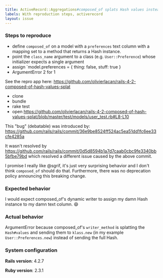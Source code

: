 ```yaml
---
title: ActiveRecord::Aggregations#composed_of splats Hash values instead of assigning Hash
labels: With reproduction steps, activerecord
layout: issue
---
```


### Steps to reproduce
- define `composed_of` on a model with a `preferences` text column with a mapping set to a method that returns a Hash instance.
- point the `class_name` argument to a class (e.g. `User::Preference`) whose initializer expects a single argument
- assign `model.preferences = { thing: false, stuff: true } 
- ArgumentError 2 for 1

See the repro app here: https://github.com/olivierlacan/rails-4-2-composed-of-hash-values-splat
- clone
- bundle
- rake test
- open https://github.com/olivierlacan/rails-4-2-composed-of-hash-values-splat/blob/master/test/models/user_test.rb#L8-L10

This "bug" (debatable) was introduced by: https://github.com/rails/rails/commit/36e9be8524ff524ac5ea51dd1fc6ee33cfe4285a

It wasn't resolved by https://github.com/rails/rails/commit/0d5d8594b1a7d7caab0cbc9fe3340bb5bfbe79bd which resolved a different issue caused by the above commit.

I promise I really like @sgrif, it's just very surprising behavior and I don't think `composed_of` should do that. Furthermore, there was no deprecation policy announcing this breaking change.
### Expected behavior

I would expect composed_of's dynamic writer to assign my damn Hash instance to my damn text column. :smile:
### Actual behavior

ArgumentError because composed_of's `writer_method` is splatting the `Hash#values` and sending them to `klass.new` (in my example `User::Preferences.new`) instead of sending the full Hash.
### System configuration

**Rails version**: 4.2.7

**Ruby version**: 2.3.1

